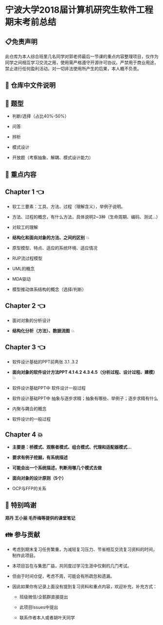 宁波大学2018届计算机研究生软件工程期末考前总结
===============

:clipboard:免责声明
--------------
此仓库为本人综合班里几名同学对郭老师最后一节课的重点内容整理项目，仅作为同学之间相互学习交流之用，使用需严格遵守开源许可协议。严禁用于商业用途，禁止进行任何盈利活动。对一切非法使用所产生的后果，本人概不负责。


:memo: 仓库中文件说明
-------------


:green_book: 题型
--------------
* 判断/选择（占比40%-50%）

* 问答

* 辨析

* 模式设计

* 开放题（考察抽象、解耦、模式设计能力）


:book: 重点内容
--------------

## Chapter 1 :point_left:

* 软工三要素：工具、方法、过程（理解含义），举例子说明。

* 方法、过程的概念，有什么方法，具体说明2~3种（生命周期、编码、测试...）

* 对软工的理解

* **结构化和面向对象的方法、之间的区别** :boom:

* 原型模型、特点、适应的系统环境、适应情况

* RUP流过程模型

* UML的概念

* MDA驱动

* 模型推动体系结构的概念（选择/判断）


## Chapter 2 :point_left:

* 面对对象的分析设计

* **结构化分析（方法）、数据流图** :boom:


## Chapter 3 :point_left:

* 软件设计基础的PPT前两张 3.1 .3.2

* **面向对象的软件设计方法PPT 4.1 4.2 4.3 4.5（分析过程、设计过程、建模）** :boom:

* 软件设计基础PPT中 软件设计一般过程

* 软件设计基础PPT中 抽象与逐步求精；抽象有哪些、举例子；逐步求精有什么

* 内聚与耦合的概念

* 软件设计的一般过程


## Chapter 4 :boom:

* **主要是：桥模式、观察者模式、组合模式、代理和适配器模式...**

* **要求有例子挖掘，有系统描述**

* **可能会出一个系统描述，判断用哪几个模式去做**

* **面向对象的设计原则（5个）**

* OCP与FFP的关系

:clap: 特别鸣谢
-------------

**郑丹 王小丽 毛乔梅等提供的课堂笔记**

:family: 参与贡献
--------------

* 考虑到期末复习任务繁重，为减轻复习压力、节省相互交流复习资料的时间，制作此项目。

* 本项目旨在与集思广益，共同度过学习生涯中仅剩的几门考试。

* 但由于时间仓促，考虑不周，可能会有所疏忽和遗漏。

* 因此如果你有记录上面没有提到复习资料和重点内容，欢迎补充，补充方式：

  * 班级微信/企鹅群直接提出

  * 此项目Issues中提出

  * 联系作者本人或者胡叶天同学
